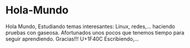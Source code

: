 # Hola-Mundo
Hola Mundo,
Estudiando temas interesantes: Linux, redes,... haciendo pruebas con gaseosa.
Afortunados unos pocos que tenemos tiempo para seguir aprendiendo.
Gracias!!!
U+1F40C
Escribiendo,...
